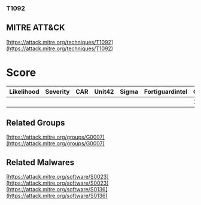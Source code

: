 
### T1092
## MITRE ATT&CK
[https://attack.mitre.org/techniques/T1092](https://attack.mitre.org/techniques/T1092)

# Score

| Likelihood | Severity | CAR | Unit42 | Sigma | Fortiguardintel | Groups | Malwares | Tools |
| ---------- | -------- | --- | ------ | ----- | --------------- | ---  | --- | --- |
 |   |   |   |   |   |   | 1 | 2 |   |



## Related Groups

[https://attack.mitre.org/groups/G0007](https://attack.mitre.org/groups/G0007)
[]()


## Related Malwares

[https://attack.mitre.org/software/S0023](https://attack.mitre.org/software/S0023)
[https://attack.mitre.org/software/S0136](https://attack.mitre.org/software/S0136)
[]()
